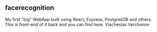 ## facerecognition
My first "big" WebApp built using React, Express, PostgresDB and others.
This is front-end of it back end you can find here.
Viacheslav Verchonov
